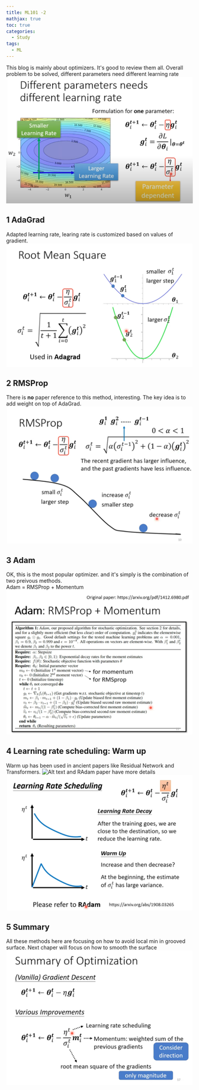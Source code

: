```yaml
---
title: ML101 -2
mathjax: true
toc: true
categories:
  - Study
tags:
  - ML
---
```

This blog is mainly about optimizers. It's good to review them all. 
Overall problem to be solved, different parameters need different learning rate
![Alt text](/assets/images/23-08-02-ML101-2_files/learningrate.png)
## 1 AdaGrad
Adapted learning rate, learing rate is customized based on values of gradient.  
![Alt text](/assets/images/23-08-02-ML101-2_files/adagrad.png)

## 2 RMSProp
There is **no** paper reference to this method, interesting. The key idea is to add weight on top of AdaGrad.    
![Alt text](/assets/images/23-08-02-ML101-2_files/rmsprop.png)
## 3 Adam
OK, this is the most popular optimizer. and it's simply is the combination of two preivous methods.  
Adam = RMSProp + Momentum
![Alt text](/assets/images/23-08-02-ML101-2_files/adam.png)

## 4 Learning rate scheduling: Warm up
Warm up has been used in ancient papers like Residual Network and Transformers.
![Alt text](/assets/images/23-08-02-ML101-2_files/oldpapers.png)
and RAdam paper have more details
![Alt text](/assets/images/23-08-02-ML101-2_files/warmup.png)  

## 5 Summary  
All these methods here are focusing on how to avoid local min in grooved surface. 
Next chaper will focus on how to smooth the surface
![Alt text](/assets/images/23-08-02-ML101-2_files/summary.png)